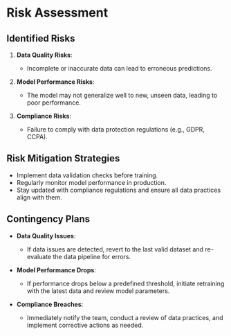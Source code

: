# Risk Assessment

## Identified Risks

1. **Data Quality Risks**:
   - Incomplete or inaccurate data can lead to erroneous predictions.

2. **Model Performance Risks**:
   - The model may not generalize well to new, unseen data, leading to poor performance.

3. **Compliance Risks**:
   - Failure to comply with data protection regulations (e.g., GDPR, CCPA).

## Risk Mitigation Strategies

- Implement data validation checks before training.
- Regularly monitor model performance in production.
- Stay updated with compliance regulations and ensure all data practices align with them.

## Contingency Plans

- **Data Quality Issues**:
  - If data issues are detected, revert to the last valid dataset and re-evaluate the data pipeline for errors.

- **Model Performance Drops**:
  - If performance drops below a predefined threshold, initiate retraining with the latest data and review model parameters.

- **Compliance Breaches**:
  - Immediately notify the team, conduct a review of data practices, and implement corrective actions as needed.

